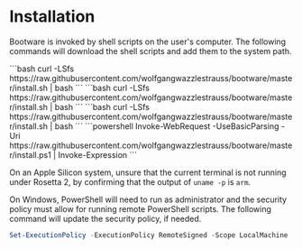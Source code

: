 # Installation

Bootware is invoked by shell scripts on the user's computer. The following
commands will download the shell scripts and add them to the system path.

<code-group>
<code-block title="FreeBSD" active>
```bash
curl -LSfs https://raw.githubusercontent.com/wolfgangwazzlestrauss/bootware/master/install.sh | bash
```
</code-block>

<code-block title="Linux" active>
```bash
curl -LSfs https://raw.githubusercontent.com/wolfgangwazzlestrauss/bootware/master/install.sh | bash
```
</code-block>

<code-block title="MacOS">
```bash
curl -LSfs https://raw.githubusercontent.com/wolfgangwazzlestrauss/bootware/master/install.sh | bash
```
</code-block>

<code-block title="Windows">
```powershell
Invoke-WebRequest -UseBasicParsing -Uri  https://raw.githubusercontent.com/wolfgangwazzlestrauss/bootware/master/install.ps1 | Invoke-Expression
```
</code-block>
</code-group>

On an Apple Silicon system, unsure that the current terminal is not running
under Rosetta 2, by confirming that the output of `uname -p` is `arm`.

On Windows, PowerShell will need to run as administrator and the security policy
must allow for running remote PowerShell scripts. The following command will
update the security policy, if needed.

```powershell
Set-ExecutionPolicy -ExecutionPolicy RemoteSigned -Scope LocalMachine
```
